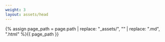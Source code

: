 ```yaml
---
weight: 3
layout: assets/head
---
```

{% assign page_path = page.path | replace: "_assets/", "" | replace: ".md", ".html" %}{{ page_path }}